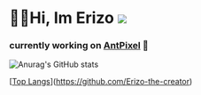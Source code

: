 # 👋👋Hi, Im Erizo ![](https://komarev.com/ghpvc/?username=Erizo-the-creator&color=blue&style=flat)
### currently working on [AntPixel](https://github.com/Erizo-the-creator/AntPixel) 🔭 

![Anurag's GitHub stats](https://github-readme-stats.vercel.app/api?username=Erizo-the-creator&show_icons=true&theme=radical)

[[Top Langs](https://github-readme-stats.vercel.app/api/top-langs/?username=Erizo-the-creator&layout=compact&theme=radical&hide=C)](https://github.com/Erizo-the-creator)
